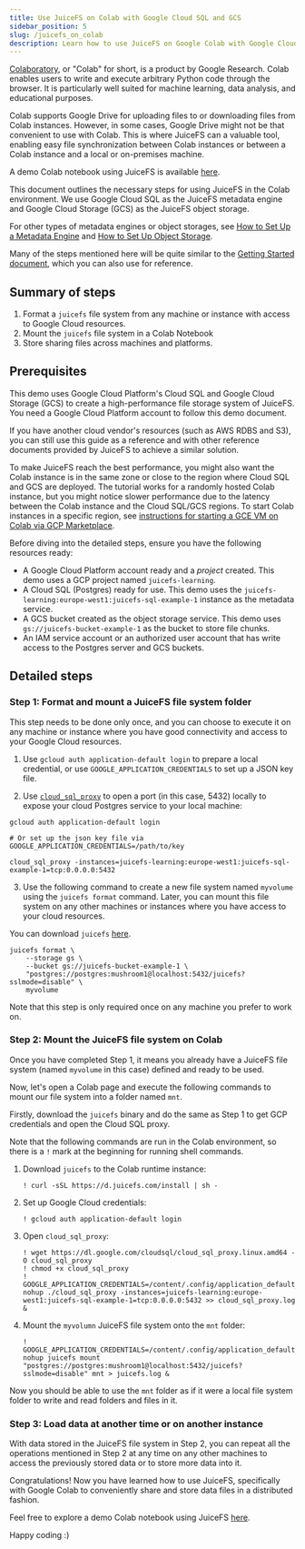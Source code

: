 ```yaml
---
title: Use JuiceFS on Colab with Google Cloud SQL and GCS
sidebar_position: 5
slug: /juicefs_on_colab
description: Learn how to use JuiceFS on Google Colab with Google Cloud SQL and GCS, facilitating convenient file storage and sharing in a distributed manner.
---
```


[Colaboratory](https://colab.research.google.com), or "Colab" for short, is a product by Google Research. Colab enables users to write and execute arbitrary Python code through the browser. It is particularly well suited for machine learning, data analysis, and educational purposes.

Colab supports Google Drive for uploading files to or downloading files from Colab instances. However, in some cases, Google Drive might not be that convenient to use with Colab. This is where JuiceFS can a valuable tool, enabling easy file synchronization between Colab instances or between a Colab instance and a local or on-premises machine.

A demo Colab notebook using JuiceFS is available [here](https://colab.research.google.com/drive/1wA8vRwqiihXkI6ViDU8Ud868UeYtmCo5).

This document outlines the necessary steps for using JuiceFS in the Colab environment. We use Google Cloud SQL as the JuiceFS metadata engine and Google Cloud Storage (GCS) as the JuiceFS object storage.

For other types of metadata engines or object storages, see [How to Set Up a Metadata Engine](../reference/how_to_set_up_metadata_engine.md)
and [How to Set Up Object Storage](../reference/how_to_set_up_object_storage.md).

Many of the steps mentioned here will be quite similar to
the [Getting Started document](../getting-started/for_distributed.md), which you can also use for reference.

## Summary of steps

1. Format a `juicefs` file system from any machine or instance with access to Google Cloud resources.
2. Mount the `juicefs` file system in a Colab Notebook
3. Store sharing files across machines and platforms.

## Prerequisites

This demo uses Google Cloud Platform's Cloud SQL and Google Cloud Storage (GCS) to create a high-performance file storage system of JuiceFS. You need a Google Cloud Platform account to follow this demo document.

If you have another cloud vendor's resources (such as AWS RDBS and S3), you can still use this guide as a reference and with other reference documents provided by JuiceFS to achieve a similar solution.

To make JuiceFS reach the best performance, you might also want the Colab instance is in the same zone or close to the region where Cloud SQL and GCS are deployed. The tutorial works for a randomly hosted Colab instance, but you might notice slower performance due to the latency between the Colab instance and the Cloud SQL/GCS regions. To start Colab instances in a specific region, see [instructions for starting a GCE VM on Colab via GCP Marketplace](https://research.google.com/colaboratory/marketplace.html).

Before diving into the detailed steps, ensure you have the following resources ready:

* A Google Cloud Platform account ready and a *project* created. This demo uses a GCP project
named `juicefs-learning`.
* A Cloud SQL (Postgres) ready for use. This demo uses the `juicefs-learning:europe-west1:juicefs-sql-example-1` instance as the metadata service.
* A GCS bucket created as the object storage service. This demo uses `gs://juicefs-bucket-example-1` as the bucket to store file chunks.
* An IAM service account or an authorized user account that has write access to the Postgres server and GCS buckets.

## Detailed steps

### Step 1: Format and mount a JuiceFS file system folder

This step needs to be done only once, and you can choose to execute it on any machine or instance where you have good connectivity and access to your Google Cloud resources.

1. Use `gcloud auth application-default login` to prepare a local credential, or use `GOOGLE_APPLICATION_CREDENTIALS` to set up a JSON key file.

2. Use [`cloud_sql_proxy`](https://cloud.google.com/sql/docs/mysql/connect-admin-proxy) to open a port (in
this case, 5432) locally to expose your cloud Postgres service to your local machine:

```shell
gcloud auth application-default login

# Or set up the json key file via GOOGLE_APPLICATION_CREDENTIALS=/path/to/key

cloud_sql_proxy -instances=juicefs-learning:europe-west1:juicefs-sql-example-1=tcp:0.0.0.0:5432
```

3. Use the following command to create a new file system named `myvolume` using the `juicefs format` command. Later, you can mount this file system on any other machines or instances where you have access to your cloud resources.

You can download `juicefs` [here](https://github.com/juicedata/juicefs/releases).

```shell
juicefs format \
    --storage gs \
    --bucket gs://juicefs-bucket-example-1 \
    "postgres://postgres:mushroom1@localhost:5432/juicefs?sslmode=disable" \
    myvolume
```

Note that this step is only required once on any machine you prefer to work on.

### Step 2: Mount the JuiceFS file system on Colab

Once you have completed Step 1, it means you already have a JuiceFS file system (named `myvolume` in this case) defined and ready to be used.

Now, let's open a Colab page and execute the following commands to mount our file system into a folder named `mnt`.

Firstly, download the `juicefs` binary and do the same as Step 1 to get GCP credentials and open the Cloud SQL proxy.

Note that the following commands are run in the Colab environment, so there is a `!` mark at the beginning for running shell commands.

1. Download `juicefs` to the Colab runtime instance:

    ```shell
    ! curl -sSL https://d.juicefs.com/install | sh -
    ```

2. Set up Google Cloud credentials:

    ```shell
    ! gcloud auth application-default login
    ```

3. Open `cloud_sql_proxy`:

    ```shell
    ! wget https://dl.google.com/cloudsql/cloud_sql_proxy.linux.amd64 -O cloud_sql_proxy
    ! chmod +x cloud_sql_proxy
    ! GOOGLE_APPLICATION_CREDENTIALS=/content/.config/application_default_credentials.json nohup ./cloud_sql_proxy -instances=juicefs-learning:europe-west1:juicefs-sql-example-1=tcp:0.0.0.0:5432 >> cloud_sql_proxy.log &
    ```

4. Mount the `myvolumn` JuiceFS file system onto the `mnt` folder:

    ```shell
    ! GOOGLE_APPLICATION_CREDENTIALS=/content/.config/application_default_credentials.json nohup juicefs mount  "postgres://postgres:mushroom1@localhost:5432/juicefs?sslmode=disable" mnt > juicefs.log &
    ```

Now you should be able to use the `mnt` folder as if it were a local file system folder to write and read folders and files in it.

### Step 3: Load data at another time or on another instance

With data stored in the JuiceFS file system in Step 2, you can repeat all the operations mentioned in Step 2 at any time on any other machines to access the previously stored data or to store more data into it.

Congratulations! Now you have learned how to use JuiceFS, specifically with Google Colab to
conveniently share and store data files in a distributed fashion.

Feel free to explore a demo Colab notebook using JuiceFS [here](https://colab.research.google.com/drive/1wA8vRwqiihXkI6ViDU8Ud868UeYtmCo5).

Happy coding :)
